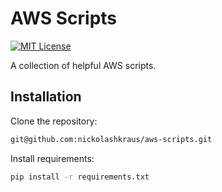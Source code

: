 # AWS Scripts

[![MIT License](https://img.shields.io/badge/License-MIT-blue.svg)](https://github.com/nickolashkraus/aws-scripts/blob/master/LICENSE)

A collection of helpful AWS scripts.

## Installation

Clone the repository:

```bash
git@github.com:nickolashkraus/aws-scripts.git
```

Install requirements:

```bash
pip install -r requirements.txt
```
